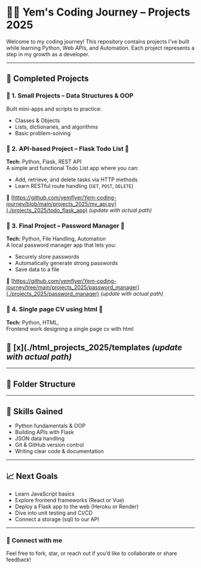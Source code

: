 # 👨‍💻 Yem's Coding Journey – Projects 2025

Welcome to my coding journey! This repository contains projects I've built while learning Python, Web APIs, and Automation. Each project represents a step in my growth as a developer.

---

## 🚀 Completed Projects

### 📁 1. Small Projects – Data Structures & OOP
Built mini-apps and scripts to practice:
- Classes & Objects
- Lists, dictionaries, and algorithms
- Basic problem-solving

### 📁 2. API-based Project – Flask Todo List 📝
**Tech:** Python, Flask, REST API  
A simple and functional Todo List app where you can:
- Add, retrieve, and delete tasks via HTTP methods
- Learn RESTful route handling (`GET`, `POST`, `DELETE`)

📌 [https://github.com/yemflyer/Yem-coding-journey/blob/main/projects_2025/my_api.py](./projects_2025/todo_flask_app) *(update with actual path)*

### 📁 3. Final Project – Password Manager 🔐
**Tech:** Python, File Handling, Automation  
A local password manager app that lets you:
- Securely store passwords
- Automatically generate strong passwords
- Save data to a file

📌 [https://github.com/yemflyer/Yem-coding-journey/tree/main/projects_2025/password_manager](./projects_2025/password_manager) *(update with actual path)*

### 📁 4. Single page CV using html 🔐
**Tech:** Python, HTML,  
Frontend work designing a single page cv with html

📌 [x](./html_projects_2025/templates *(update with actual path)*
---

---

## 📂 Folder Structure





---

## 🧠 Skills Gained

- Python fundamentals & OOP
- Building APIs with Flask
- JSON data handling
- Git & GitHub version control
- Writing clear code & documentation

---

## 📈 Next Goals

- Learn JavaScript basics
- Explore frontend frameworks (React or Vue)
- Deploy a Flask app to the web (Heroku or Render)
- Dive into unit testing and CI/CD
- Connect a storage (sql) to our API 

---

### 💬 Connect with me

Feel free to fork, star, or reach out if you’d like to collaborate or share feedback!
